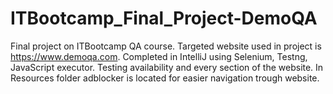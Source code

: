 # ITBootcamp_Final_Project-DemoQA
Final project on ITBootcamp QA course.
Targeted website used in project is https://www.demoqa.com.
Completed in IntelliJ using Selenium, Testng, JavaScript executor.
Testing availability and every section of the website.
In Resources folder adblocker is located for easier navigation trough website.
